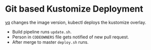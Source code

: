 # Git based Kustomize Deployment

[yq](https://github.com/mikefarah/yq/) changes the image version, kubectl deploys the kustomize overlay.


* Build pipeline runs `update.sh`.
* Person in `CODEOWNERS` file gets notified of new pull request.
* After merge to master `deploy.sh` runs.


